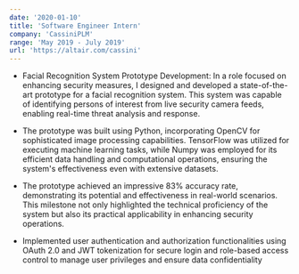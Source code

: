 ```yaml
---
date: '2020-01-10'
title: 'Software Engineer Intern'
company: 'CassiniPLM'
range: 'May 2019 - July 2019'
url: 'https://altair.com/cassini'
---
```


- Facial Recognition System Prototype Development: In a role focused on enhancing security measures, I designed and developed a state-of-the-art prototype for a facial recognition system. This system was capable of identifying persons of interest from live security camera feeds, enabling real-time threat analysis and response.

- The prototype was built using Python, incorporating OpenCV for sophisticated image processing capabilities. TensorFlow was utilized for executing machine learning tasks, while Numpy was employed for its efficient data handling and computational operations, ensuring the system's effectiveness even with extensive datasets.
  
- The prototype achieved an impressive 83% accuracy rate, demonstrating its potential and effectiveness in real-world scenarios. This milestone not only highlighted the technical proficiency of the system but also its practical applicability in enhancing security operations.


- Implemented user authentication and authorization functionalities using OAuth 2.0 and JWT tokenization for secure login and role-based access control to manage user privileges and ensure data confidentiality